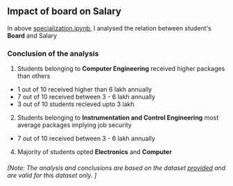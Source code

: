 <h2>Impact of board on Salary</h2>

In above [specialization.ipynb](https://github.com/SatvikVirmani/engineering-graduate-salary-analysis/blob/main/individual_impacts/specialization/specialization.ipynb), I analysed the relation between student's **Board** and Salary

### Conclusion of the analysis

1. Students belonging to **Computer Engineering** received higher packages than others
- 1 out of 10 received higher than 6 lakh annually
- 7 out of 10 received between 3 - 6 lakh annually
- 3 out of 10 students recieved upto 3 lakh

2. Students belonging to **Instrumentation and Control Engineering** most average packages implying job security
- 7 out of 10 received between 3 - 6 lakh annually

4. Majority of students opted **Electronics** and **Computer**

###### [Note: The analysis and conclusions are based on the dataset [provided](https://www.kaggle.com/manishkc06/engineering-graduate-salary-prediction) and are valid for this dataset only. ]

